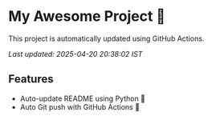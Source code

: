 # My Awesome Project 🚀

This project is automatically updated using GitHub Actions.

_Last updated: 2025-04-20 20:38:02 IST_

## Features
- Auto-update README using Python 🐍
- Auto Git push with GitHub Actions 🤖
